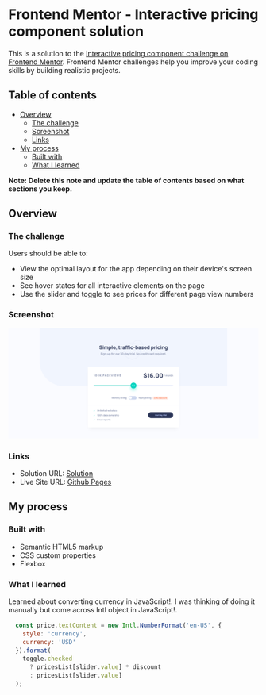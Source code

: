 # Frontend Mentor - Interactive pricing component solution

This is a solution to the [Interactive pricing component challenge on Frontend Mentor](https://www.frontendmentor.io/challenges/interactive-pricing-component-t0m8PIyY8). Frontend Mentor challenges help you improve your coding skills by building realistic projects.

## Table of contents

- [Overview](#overview)
  - [The challenge](#the-challenge)
  - [Screenshot](#screenshot)
  - [Links](#links)
- [My process](#my-process)
  - [Built with](#built-with)
  - [What I learned](#what-i-learned)

**Note: Delete this note and update the table of contents based on what sections you keep.**

## Overview

### The challenge

Users should be able to:

- View the optimal layout for the app depending on their device's screen size
- See hover states for all interactive elements on the page
- Use the slider and toggle to see prices for different page view numbers

### Screenshot

![](./screenshot.jpg)

### Links

- Solution URL: [Solution](https://github.com/agusthas/interactive-pricing-component)
- Live Site URL: [Github Pages](https://agusthas.github.io/interactive-pricing-component/)

## My process

### Built with

- Semantic HTML5 markup
- CSS custom properties
- Flexbox

### What I learned

Learned about converting currency in JavaScript!. I was thinking of doing it manually but come across Intl object in JavaScript!.

```javascript
  const price.textContent = new Intl.NumberFormat('en-US', {
    style: 'currency',
    currency: 'USD'
  }).format(
    toggle.checked
      ? pricesList[slider.value] * discount
      : pricesList[slider.value]
  );
```
